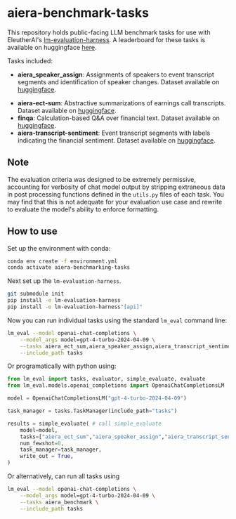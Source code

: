 # aiera-benchmark-tasks
This repository holds public-facing LLM benchmark tasks for use with EleutherAI's [lm-evaluation-harness](https://github.com/EleutherAI/lm-evaluation-harness). A leaderboard for these tasks is available on huggingface [here](https://huggingface.co/spaces/Aiera/aiera-finance-leaderboard).

Tasks included:
- **aiera_speaker_assign**: Assignments of speakers to event transcript segments and identification of speaker changes. Dataset available on [huggingface](https://huggingface.co/datasets/Aiera/aiera-speaker-assign).
* **aiera-ect-sum**: Abstractive summarizations of earnings call transcripts. Dataset available on [huggingface](https://huggingface.co/datasets/Aiera/aiera-ect-sum).
* **finqa**: Calculation-based Q&A over financial text. Dataset available on [huggingface](https://huggingface.co/datasets/Aiera/finqa-verified).
* **aiera-transcript-sentiment**: Event transcript segments with labels indicating the financial sentiment. Dataset available on [huggingface](https://huggingface.co/datasets/Aiera/aiera-transcript-sentiment).

## Note

The evaluation criteria was designed to be extremely permissive, accounting for verbosity of chat model output by stripping extraneous data in post processing functions defined in the `utils.py` files of each task. You may find that this is not adequate for your evaluation use case and rewrite to evaluate the model's ability to enforce formatting.

## How to use

Set up the environment with conda:

```bash
conda env create -f environment.yml
conda activate aiera-benchmarking-tasks
```

Next set up the `lm-evaluation-harness`.
```bash
git submodule init
pip install -e lm-evaluation-harness
pip install -e lm-evaluation-harness"[api]"
```

Now you can run individual tasks using the standard `lm_eval` command line:

```bash
lm_eval --model openai-chat-completions \
    --model_args model=gpt-4-turbo-2024-04-09 \
    --tasks aiera_ect_sum,aiera_speaker_assign,aiera_transcript_sentiment,finqa\
    --include_path tasks
```

Or programatically with python using:
```python
from lm_eval import tasks, evaluator, simple_evaluate, evaluate
from lm_eval.models.openai_completions import OpenaiChatCompletionsLM

model = OpenaiChatCompletionsLM("gpt-4-turbo-2024-04-09")

task_manager = tasks.TaskManager(include_path="tasks")

results = simple_evaluate( # call simple_evaluate
    model=model,
    tasks=["aiera_ect_sum","aiera_speaker_assign","aiera_transcript_sentiment","finqa"],
    num_fewshot=0,
    task_manager=task_manager,
    write_out = True,
)
```

Or alternatively, can run all tasks using

```bash
lm_eval --model openai-chat-completions \
    --model_args model=gpt-4-turbo-2024-04-09 \
    --tasks aiera_benchmark \
    --include_path tasks
```